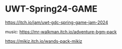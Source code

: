 # UWT-Spring24-GAME
https://itch.io/jam/uwt-gdc-spring-game-jam-2024

music: https://mr-walkman.itch.io/adventure-bgm-pack

https://mikiz.itch.io/wands-pack-mikiz
